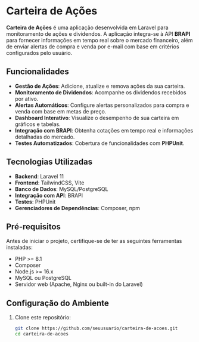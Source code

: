 <!-- npm run build
php artisan migrate
php artisan view:clear
php artisan config:clear
php artisan config:cache
php artisan route:cache
php artisan config:cache -->


# Carteira de Ações

**Carteira de Ações** é uma aplicação desenvolvida em Laravel para monitoramento de ações e dividendos. A aplicação integra-se à API **BRAPI** para fornecer informações em tempo real sobre o mercado financeiro, além de enviar alertas de compra e venda por e-mail com base em critérios configurados pelo usuário.

## Funcionalidades

- **Gestão de Ações**: Adicione, atualize e remova ações da sua carteira.
- **Monitoramento de Dividendos**: Acompanhe os dividendos recebidos por ativo.
- **Alertas Automáticos**: Configure alertas personalizados para compra e venda com base em metas de preço.
- **Dashboard Interativo**: Visualize o desempenho de sua carteira em gráficos e tabelas.
- **Integração com BRAPI**: Obtenha cotações em tempo real e informações detalhadas do mercado.
- **Testes Automatizados**: Cobertura de funcionalidades com **PHPUnit**.

## Tecnologias Utilizadas

- **Backend**: Laravel 11
- **Frontend**: TailwindCSS, Vite
- **Banco de Dados**: MySQL/PostgreSQL
- **Integração com API**: BRAPI
- **Testes**: PHPUnit
- **Gerenciadores de Dependências**: Composer, npm

## Pré-requisitos

Antes de iniciar o projeto, certifique-se de ter as seguintes ferramentas instaladas:

- PHP >= 8.1
- Composer
- Node.js >= 16.x
- MySQL ou PostgreSQL
- Servidor web (Apache, Nginx ou built-in do Laravel)

## Configuração do Ambiente

1. Clone este repositório:
   ```bash
   git clone https://github.com/seuusuario/carteira-de-acoes.git
   cd carteira-de-acoes
